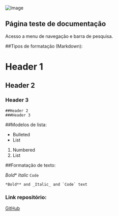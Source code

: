 
![Image](https://serpro.gov.br/menu/quem-somos/marca-serpro/imagens/marcas/marca-sem-tagline-positivo.png)

## Página teste de documentação 

Acesso a menu de navegação e barra de pesquisa. 


##Tipos de formatação (Markdown): 

# Header 1

## Header 2

### Header 3


``` # Header 1 
##Header 2
###Header 3

```

##Modelos de lista:

- Bulleted
- List

1. Numbered
2. List
 
##Formatação de texto: 

*Bold** _Italic_ `Code`
```
*Bold** and _Italic_ and `Code` text
```

### Link repositório:

[GitHub](http://github.com/rafaritho/site_test/)


